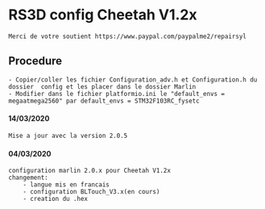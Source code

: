 # RS3D config Cheetah V1.2x
    Merci de votre soutient https://www.paypal.com/paypalme2/repairsyl
    
## Procedure
    - Copier/coller les fichier Configuration_adv.h et Configuration.h du dossier  config et les placer dans le dossier Marlin
    - Modifier dans le fichier platformio.ini le "default_envs = megaatmega2560" par default_envs = STM32F103RC_fysetc

#### 14/03/2020
    Mise a jour avec la version 2.0.5

#### 04/03/2020
    configuration marlin 2.0.x pour Cheetah V1.2x 
    changement:
        - langue mis en francais
        - configuration BLTouch_V3.x(en cours)
        - creation du .hex
